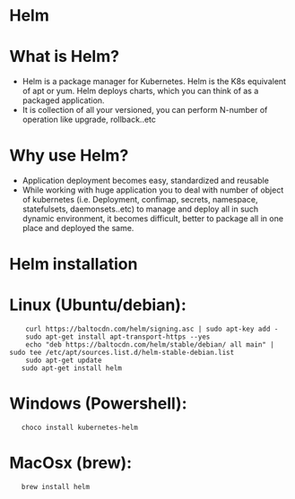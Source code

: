 # Helm

# What is Helm?
- Helm is a package manager for Kubernetes. Helm is the K8s equivalent of apt or yum. Helm deploys charts, which you can think of as a packaged application. 
- It is collection of all your versioned, you can perform N-number of operation like upgrade, rollback..etc

# Why use Helm?
- Application deployment becomes easy, standardized and reusable 
- While working with huge application you to deal with number of object of kubernetes (i.e. Deployment, confimap, secrets, namespace, statefulsets, daemonsets..etc) to manage and deploy all in such dynamic environment, it becomes difficult, better to package all in one place and deployed the same. 

# Helm installation

# Linux (Ubuntu/debian):
```
    curl https://baltocdn.com/helm/signing.asc | sudo apt-key add -
    sudo apt-get install apt-transport-https --yes
    echo "deb https://baltocdn.com/helm/stable/debian/ all main" | sudo tee /etc/apt/sources.list.d/helm-stable-debian.list
    sudo apt-get update
   sudo apt-get install helm
```
# Windows (Powershell): 

```
   choco install kubernetes-helm
```

# MacOsx (brew):
```
   brew install helm
```


